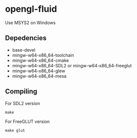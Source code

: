 # opengl-fluid

Use MSYS2 on Windows

## Depedencies

- base-devel 
- mingw-w64-x86_64-toolchain
- mingw-w64-x86_64-cmake
- mingw-w64-x86_64-SDL2 or mingw-w64-x86_64-freeglut
- mingw-w64-x86_64-glew 
- mingw-w64-x86_64-mesa

## Compiling

For SDL2 version
```
make
```

For FreeGLUT version
```
make glut
```
